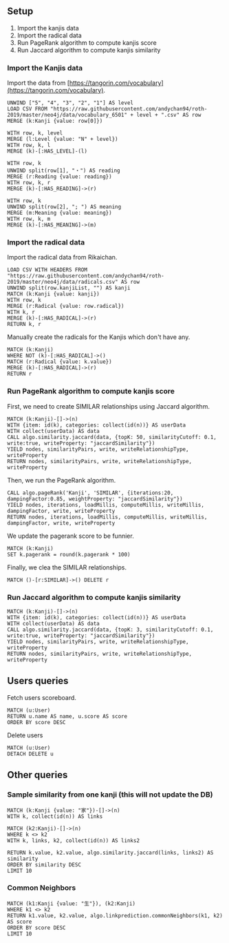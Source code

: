 ## Setup

1. Import the kanjis data
2. Import the radical data
3. Run PageRank algorithm to compute kanjis score
4. Run Jaccard algorithm to compute kanjis similarity

### Import the Kanjis data

Import the data from [https://tangorin.com/vocabulary](https://tangorin.com/vocabulary).

```
UNWIND ["5", "4", "3", "2", "1"] AS level
LOAD CSV FROM "https://raw.githubusercontent.com/andychan94/roth-2019/master/neo4j/data/vocabulary_6501" + level + ".csv" AS row
MERGE (k:Kanji {value: row[0]})

WITH row, k, level
MERGE (l:Level {value: "N" + level})
WITH row, k, l
MERGE (k)-[:HAS_LEVEL]-(l)

WITH row, k
UNWIND split(row[1], "・") AS reading
MERGE (r:Reading {value: reading})
WITH row, k, r
MERGE (k)-[:HAS_READING]->(r)

WITH row, k
UNWIND split(row[2], "; ") AS meaning
MERGE (m:Meaning {value: meaning})
WITH row, k, m
MERGE (k)-[:HAS_MEANING]->(m)
```

### Import the radical data

Import the radical data from Rikaichan.

```
LOAD CSV WITH HEADERS FROM "https://raw.githubusercontent.com/andychan94/roth-2019/master/neo4j/data/radicals.csv" AS row
UNWIND split(row.kanjiList, "") AS kanji
MATCH (k:Kanji {value: kanji})
WITH row, k
MERGE (r:Radical {value: row.radical})
WITH k, r
MERGE (k)-[:HAS_RADICAL]->(r)
RETURN k, r
```

Manually create the radicals for the Kanjis which don't have any.

```
MATCH (k:Kanji)
WHERE NOT (k)-[:HAS_RADICAL]->()
MATCH (r:Radical {value: k.value})
MERGE (k)-[:HAS_RADICAL]->(r)
RETURN r
```

### Run PageRank algorithm to compute kanjis score

First, we need to create SIMILAR relationships using Jaccard algorithm.

```
MATCH (k:Kanji)-[]->(n)
WITH {item: id(k), categories: collect(id(n))} AS userData
WITH collect(userData) AS data
CALL algo.similarity.jaccard(data, {topK: 50, similarityCutoff: 0.1, write:true, writeProperty: "jaccardSimilarity"})
YIELD nodes, similarityPairs, write, writeRelationshipType, writeProperty
RETURN nodes, similarityPairs, write, writeRelationshipType, writeProperty
```

Then, we run the PageRank algorithm.

```
CALL algo.pageRank('Kanji', 'SIMILAR', {iterations:20, dampingFactor:0.85, weightProperty: "jaccardSimilarity"})
YIELD nodes, iterations, loadMillis, computeMillis, writeMillis, dampingFactor, write, writeProperty
RETURN nodes, iterations, loadMillis, computeMillis, writeMillis, dampingFactor, write, writeProperty
```

We update the pagerank score to be funnier.

```
MATCH (k:Kanji)
SET k.pagerank = round(k.pagerank * 100)
```

Finally, we clea the SIMILAR relationships.

```
MATCH ()-[r:SIMILAR]->() DELETE r
```

### Run Jaccard algorithm to compute kanjis similarity

```
MATCH (k:Kanji)-[]->(n)
WITH {item: id(k), categories: collect(id(n))} AS userData
WITH collect(userData) AS data
CALL algo.similarity.jaccard(data, {topK: 3, similarityCutoff: 0.1, write:true, writeProperty: "jaccardSimilarity"})
YIELD nodes, similarityPairs, write, writeRelationshipType, writeProperty
RETURN nodes, similarityPairs, write, writeRelationshipType, writeProperty
```

## Users queries

Fetch users scoreboard.

```
MATCH (u:User) 
RETURN u.name AS name, u.score AS score
ORDER BY score DESC
```

Delete users

```
MATCH (u:User) 
DETACH DELETE u
```


## Other queries

### Sample similarity from one kanji (this will not update the DB)

```
MATCH (k:Kanji {value: "家"})-[]->(n)
WITH k, collect(id(n)) AS links

MATCH (k2:Kanji)-[]->(n)
WHERE k <> k2
WITH k, links, k2, collect(id(n)) AS links2

RETURN k.value, k2.value, algo.similarity.jaccard(links, links2) AS similarity
ORDER BY similarity DESC
LIMIT 10
```

### Common Neighbors

```
MATCH (k1:Kanji {value: "生"}), (k2:Kanji) 
WHERE k1 <> k2
RETURN k1.value, k2.value, algo.linkprediction.commonNeighbors(k1, k2) AS score
ORDER BY score DESC
LIMIT 10
```


